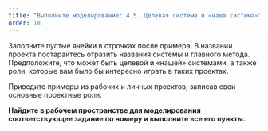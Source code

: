 ```yaml
---
title: "Выполните моделирование: 4.5. Целевая система и «наша система»"
order: 18
---
```




Заполните пустые ячейки в строчках после примера. В названии проекта постарайтесь отразить названия системы и главного метода. Предположите, что может быть целевой и «нашей» системами, а также роли, которые вам было бы интересно играть в таких проектах.

Приведите примеры из рабочих и личных проектов, записав свои основные проектные роли.

**Найдите в рабочем пространстве для моделирования соответствующее задание по номеру и выполните все его пункты.**

